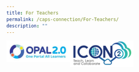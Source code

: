 ```yaml
---
title: For Teachers
permalink: /caps-connection/For-Teachers/
description: ""
---
```

<a href="https://idm.opal2.moe.edu.sg/account/login?returnUrl=%2F"><img src="/images/OPAL.jpg" 
     style="width:33%;float:left"></a>

<a href="https://icon.moe.edu.sg/"><img src="/images/iCON%20Mail.png" 
     style="width:33%;float:left"></a>